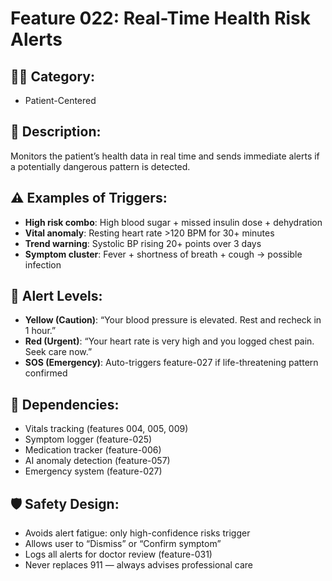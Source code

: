 # Feature 022: Real-Time Health Risk Alerts

## 🧑‍💻 Category:
- Patient-Centered

## 📝 Description:
Monitors the patient’s health data in real time and sends immediate alerts if a potentially dangerous pattern is detected.

## ⚠️ Examples of Triggers:
- **High risk combo**: High blood sugar + missed insulin dose + dehydration
- **Vital anomaly**: Resting heart rate >120 BPM for 30+ minutes
- **Trend warning**: Systolic BP rising 20+ points over 3 days
- **Symptom cluster**: Fever + shortness of breath + cough → possible infection

## 🚨 Alert Levels:
- **Yellow (Caution)**: “Your blood pressure is elevated. Rest and recheck in 1 hour.”
- **Red (Urgent)**: “Your heart rate is very high and you logged chest pain. Seek care now.”
- **SOS (Emergency)**: Auto-triggers feature-027 if life-threatening pattern confirmed

## 🔄 Dependencies:
- Vitals tracking (features 004, 005, 009)
- Symptom logger (feature-025)
- Medication tracker (feature-006)
- AI anomaly detection (feature-057)
- Emergency system (feature-027)

## 🛡️ Safety Design:
- Avoids alert fatigue: only high-confidence risks trigger
- Allows user to “Dismiss” or “Confirm symptom”
- Logs all alerts for doctor review (feature-031)
- Never replaces 911 — always advises professional care
